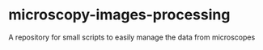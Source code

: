 # microscopy-images-processing
A repository for small scripts to easily manage the data from microscopes
